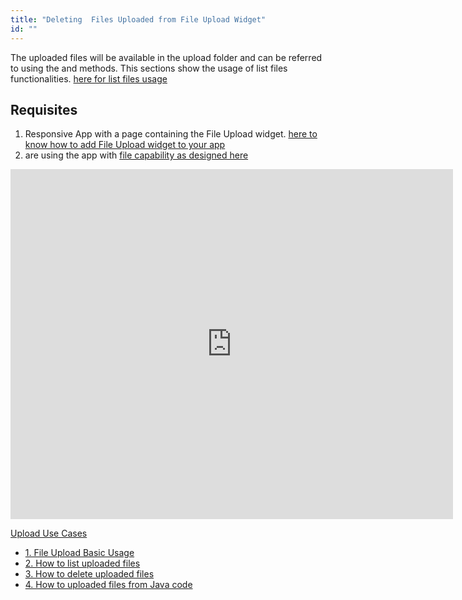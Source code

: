 ```yaml
---
title: "Deleting  Files Uploaded from File Upload Widget"
id: ""
---
```


The uploaded files will be available in the upload folder and can be referred to using the and methods. This sections show the usage of list files functionalities. [here for list files usage](/learn/how-tos/listing-files-uploaded-file-upload-widget/)

## Requisites

1. Responsive App with a page containing the File Upload widget. [here to know how to add File Upload widget to your app](/learn/app-development/widgets/form-widgets/file-upload-basic-usage/)
2. are using the app with [file capability as designed here](/learn/how-tos/listing-files-uploaded-file-upload-widget/)

<iframe width="708" height="560" src="https://docs.google.com/presentation/d/1AmZDN12_nHVyV9CSyU-IHM57KNUJ0NeZ3o83wFEB7mg/embed?start=false&amp;loop=false&amp;delayms=3000" frameborder="0" allowfullscreen="allowfullscreen" mozallowfullscreen="mozallowfullscreen" webkitallowfullscreen="webkitallowfullscreen"></iframe>

[Upload Use Cases](/learn/app-development/widgets/basic/fileupload-use-cases/)

- [1\. File Upload Basic Usage](/learn/app-development/widgets/form-widgets/file-upload-basic-usage/)
- [2\. How to list uploaded files](/learn/how-tos/listing-files-uploaded-file-upload-widget/)
- [3\. How to delete uploaded files](/learn/how-tos/deleting-files-uploaded-file-upload-widget/)
- [4\. How to uploaded files from Java code](/learn/how-tos/accessing-file-upload-java-code/)
